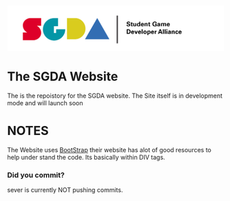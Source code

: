 ![Website](img/logos/sgda.png)
# The SGDA Website

The is the repoistory for the SGDA website. The Site itself is in development mode and will launch soon

# NOTES

The Website uses [BootStrap](http://getbootstrap.com/) their website has alot of good resources to help under stand the code. Its basically within DIV tags.

### Did you commit?

sever is currently NOT pushing commits.
